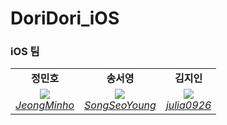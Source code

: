 # DoriDori_iOS

### iOS 팀 
<table>
    <tr align="center">
        <td><B>정민호<B></td>
        <td><B>송서영<B></td>
        <td><B>김지인<B></td>
    </tr>
    <tr align="center">
        <td>
            <img src="https://github.com/JeongMinHo.png?size=100">
            <br>
            <a href="https://github.com/JeongMinHo"><I>JeongMinho</I></a>
        </td>
        <td>
            <img src="https://github.com/SongSeoYoung.png?size=100">
            <br>
            <a href="https://github.com/SongSeoYoung"><I>SongSeoYoung</I></a>
        </td>
        <td>
            <img src="https://github.com/julia0926.png?size=100">
            <br>
            <a href="https://github.com/julia0926"><I>julia0926</I></a>
        </td>
    </tr>
</table>
